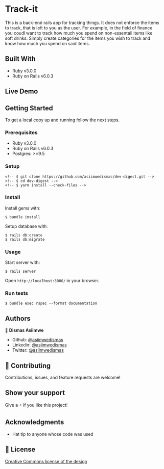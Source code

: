 # Track-it

This is a back-end rails app for tracking things. It does not enforce the items to track, that is left to you as the user. For example, in the field of finance you coudl want to track how much you spend on non-essentail items like soft drinks. Simply create categories for the items you wish to track and know how much you spend on said items.

## Built With

- Ruby v3.0.0
- Ruby on Rails v6.0.3

## Live Demo

<!-- [Live Demo Link](https://murmuring-retreat-00624.herokuapp.com/) -->

## Getting Started

To get a local copy up and running follow the next steps.

### Prerequisites

- Ruby v3.0.0
- Ruby on Rails v6.0.3
- Postgres: >=9.5

### Setup

```
<!-- $ git clone https://github.com/asiimwedismas/dev-digest.git -->
<!-- $ cd dev-digest -->
<!-- $ yarn install --check-files -->
```

### Install

Install gems with:

```
$ bundle install
```

Setup database with:

```
$ rails db:create
$ rails db:migrate
```

### Usage

Start server with:

```
$ rails server
```

Open `http://localhost:3000/` in your browser.

### Run tests

```
$ bundle exec rspec --format documentation
```

## Authors

👤 **Dismas Asiimwe**

- Github: [@asiimwedismas](https://github.com/asiimwedismas)
- Linkedin: [@asiimwedismas](https://www.linkedin.com/in/asiimwedismas/)
- Twitter: [@asiimwedismas](https://www.twitter.com/asiimwedismas)

## 🤝 Contributing

Contributions, issues, and feature requests are welcome!

## Show your support

Give a ⭐️ if you like this project!

## Acknowledgments

- Hat tip to anyone whose code was used

## 📝 License

[Creative Commons license of the design](https://creativecommons.org/licenses/by-nc/4.0/)
